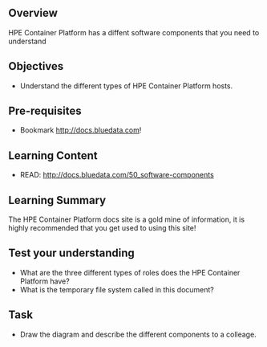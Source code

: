 ## Overview

HPE Container Platform has a diffent software components that you need to understand

## Objectives

- Understand the different types of HPE Container Platform hosts.

## Pre-requisites

- Bookmark http://docs.bluedata.com!

## Learning Content

- READ: http://docs.bluedata.com/50_software-components

## Learning Summary

The HPE Container Platform docs site is a gold mine of information, it is highly recommended that you get used to using this site!

## Test your understanding

- What are the three different types of roles does the HPE Container Platform have?
- What is the temporary file system called in this document?

## Task

- Draw the diagram and describe the different components to a colleage.
